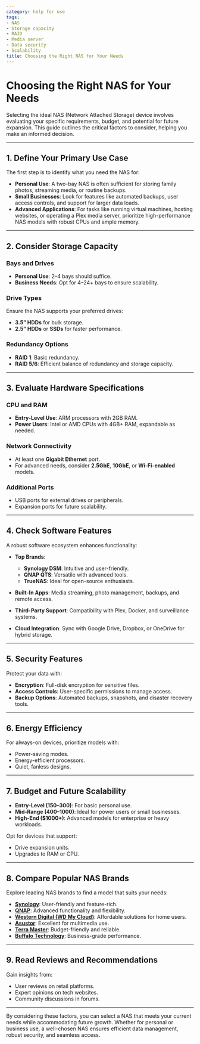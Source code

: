 ```yaml
---
category: help for use
tags:
- NAS
- Storage capacity
- RAID
- Media server
- Data security
- Scalability
title: Choosing the Right NAS for Your Needs
---
```

# **Choosing the Right NAS for Your Needs**

Selecting the ideal NAS (Network Attached Storage) device involves evaluating your specific requirements, budget, and potential for future expansion. This guide outlines the critical factors to consider, helping you make an informed decision.

---

## **1. Define Your Primary Use Case**

The first step is to identify what you need the NAS for:

- **Personal Use**: A two-bay NAS is often sufficient for storing family photos, streaming media, or routine backups.  
- **Small Businesses**: Look for features like automated backups, user access controls, and support for larger data loads.  
- **Advanced Applications**: For tasks like running virtual machines, hosting websites, or operating a Plex media server, prioritize high-performance NAS models with robust CPUs and ample memory.

---

## **2. Consider Storage Capacity**

### **Bays and Drives**  
- **Personal Use**: 2–4 bays should suffice.  
- **Business Needs**: Opt for 4–24+ bays to ensure scalability.  

### **Drive Types**  
Ensure the NAS supports your preferred drives:
- **3.5” HDDs** for bulk storage.  
- **2.5” HDDs** or **SSDs** for faster performance.

### **Redundancy Options**  
- **RAID 1**: Basic redundancy.  
- **RAID 5/6**: Efficient balance of redundancy and storage capacity.  

---

## **3. Evaluate Hardware Specifications**

### **CPU and RAM**  
- **Entry-Level Use**: ARM processors with 2GB RAM.  
- **Power Users**: Intel or AMD CPUs with 4GB+ RAM, expandable as needed.  

### **Network Connectivity**  
- At least one **Gigabit Ethernet** port.  
- For advanced needs, consider **2.5GbE**, **10GbE**, or **Wi-Fi-enabled** models.

### **Additional Ports**  
- USB ports for external drives or peripherals.  
- Expansion ports for future scalability.

---

## **4. Check Software Features**

A robust software ecosystem enhances functionality:

- **Top Brands**:  
  - **Synology DSM**: Intuitive and user-friendly.  
  - **QNAP QTS**: Versatile with advanced tools.  
  - **TrueNAS**: Ideal for open-source enthusiasts.  

- **Built-In Apps**: Media streaming, photo management, backups, and remote access.  
- **Third-Party Support**: Compatibility with Plex, Docker, and surveillance systems.  
- **Cloud Integration**: Sync with Google Drive, Dropbox, or OneDrive for hybrid storage.  

---

## **5. Security Features**

Protect your data with:

- **Encryption**: Full-disk encryption for sensitive files.  
- **Access Controls**: User-specific permissions to manage access.  
- **Backup Options**: Automated backups, snapshots, and disaster recovery tools.

---

## **6. Energy Efficiency**

For always-on devices, prioritize models with:  

- Power-saving modes.  
- Energy-efficient processors.  
- Quiet, fanless designs.

---

## **7. Budget and Future Scalability**

- **Entry-Level ($150–$300)**: For basic personal use.  
- **Mid-Range ($400–$1000)**: Ideal for power users or small businesses.  
- **High-End ($1000+)**: Advanced models for enterprise or heavy workloads.  

Opt for devices that support:  
- Drive expansion units.  
- Upgrades to RAM or CPU.

---

## **8. Compare Popular NAS Brands**

Explore leading NAS brands to find a model that suits your needs:

- **[Synology](https://www.newegg.com/p/pl?N=100161337%2050011245)**: User-friendly and feature-rich.  
- **[QNAP](https://www.newegg.com/p/pl?N=100161337%2050011165)**: Advanced functionality and flexibility.  
- **[Western Digital (WD My Cloud)](https://www.newegg.com/p/pl?N=100161337%2050001306)**: Affordable solutions for home users.  
- **[Asustor](https://www.newegg.com/p/pl?N=100161337%2050085776)**: Excellent for multimedia use.  
- **[Terra Master](https://www.newegg.com/p/pl?N=100161337%2050088104)**: Budget-friendly and reliable.  
- **[Buffalo Technology](https://www.newegg.com/p/pl?N=100161337%2050001646)**: Business-grade performance.

---

## **9. Read Reviews and Recommendations**

Gain insights from:  
- User reviews on retail platforms.  
- Expert opinions on tech websites.  
- Community discussions in forums.

---

By considering these factors, you can select a NAS that meets your current needs while accommodating future growth. Whether for personal or business use, a well-chosen NAS ensures efficient data management, robust security, and seamless access.
